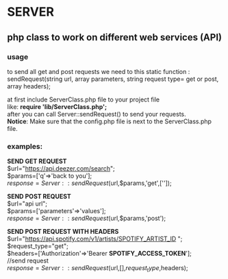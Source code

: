 # SERVER
## php class to work on different web services (API)

### usage
to send all get and post requests we need to this static function : sendRequest(string url, array parameters, string request type= get or post, array headers); <br />

at first include ServerClass.php file to your project file  <br />
like: **require 'lib/ServerClass.php';** <br />
after you can call Server::sendRequest() to send your requests. <br />
**Notice**: Make sure that the config.php file is next to the ServerClass.php file. <br />

 ### examples: 
 
 **SEND GET REQUEST** <br />
 $url="https://api.deezer.com/search"; <br />
 $params=['q'=>'back to you']; <br />
 $response=Server::sendRequest($url,$params,'get',['']); <br />


**SEND POST REQUEST** <br />
 $url="api url"; <br />
 $params=['parameters'=>'values']; <br />
 $response=Server::sendRequest($url,$params,'post'); <br />


**SEND POST REQUEST WITH HEADERS** <br />
  $url="https://api.spotify.com/v1/artists/SPOTIFY_ARTIST_ID "; <br />
  $request_type="get"; <br />
  $headers=['Authorization'=>'Bearer **SPOTIFY_ACCESS_TOKEN**']; <br />
  //send request <br />
  $response=Server::sendRequest($url,[],$request_type,$headers); <br />
